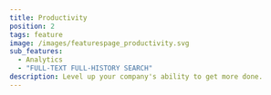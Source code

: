 ```yaml
---
title: Productivity
position: 2
tags: feature
image: /images/featurespage_productivity.svg
sub_features:
  - Analytics
  - "FULL-TEXT FULL-HISTORY SEARCH"
description: Level up your company's ability to get more done.
---
```

